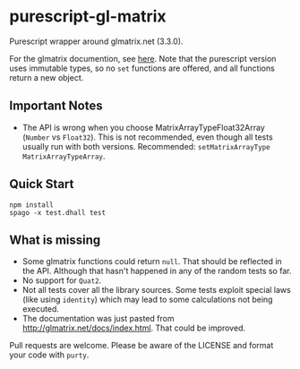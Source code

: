 # purescript-gl-matrix

Purescript wrapper around glmatrix.net (3.3.0).

For the glmatrix documention, see [here](http://glmatrix.net/docs/). Note that the purescript version uses immutable types, so no `set` functions are offered, and all functions return a new object.

## Important Notes

* The API is wrong when you choose MatrixArrayTypeFloat32Array (`Number` vs `Float32`).
  This is not recommended, even though all tests usually run with both versions.
  Recommended: `setMatrixArrayType MatrixArrayTypeArray`.
  
## Quick Start

```
npm install
spago -x test.dhall test
```

## What is missing

* Some glmatrix functions could return `null`. That should be reflected in the API. Although that hasn't happened in any of the random tests so far.
* No support for `Quat2`.
* Not all tests cover all the library sources. Some tests exploit special laws (like using `identity`) which may lead to some calculations not being executed.
* The documentation was just pasted from <http://glmatrix.net/docs/index.html>. That could be improved.

Pull requests are welcome. Please be aware of the LICENSE and format your code with `purty`.
